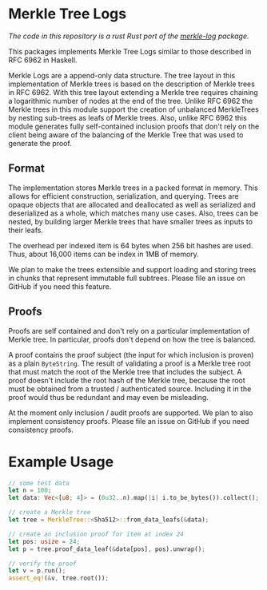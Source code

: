 # Merkle Tree Logs

*The code in this repository is a rust Rust port of the [merkle-log](https://github.com/kadena-io/merkle-log) package.*

This packages implements Merkle Tree Logs similar to those described in RFC 6962
in Haskell.

Merkle Logs are a append-only data structure. The tree layout in this
implementation of Merkle trees is based on the description of Merkle trees in
RFC 6962. With this tree layout extending a Merkle tree requires chaining a
logarithmic number of nodes at the end of the tree. Unlike RFC 6962 the Merkle
trees in this module support the creation of unbalanced MerkleTrees by nesting
sub-trees as leafs of Merkle trees. Also, unlike RFC 6962 this module generates
fully self-contained inclusion proofs that don't rely on the client being aware
of the balancing of the Merkle Tree that was used to generate the proof.

## Format

The implementation stores Merkle trees in a packed format in memory. This allows
for efficient construction, serialization, and querying. Trees are opaque
objects that are allocated and deallocated as well as serialized and
deserialized as a whole, which matches many use cases. Also, trees can be
nested, by building larger Merkle trees that have smaller trees as inputs to
their leafs.

The overhead per indexed item is 64 bytes when 256 bit hashes are used. Thus,
about 16,000 items can be index in 1MB of memory.

We plan to make the trees extensible and support loading and storing trees in
chunks that represent immutable full subtrees. Please file an issue on GitHub if
you need this feature.

## Proofs

Proofs are self contained and don't rely on a particular implementation of
Merkle tree. In particular, proofs don't depend on how the tree is balanced.

A proof contains the proof subject (the input for which inclusion is proven) as
a plain `ByteString`. The result of validating a proof is a Merkle tree root
that must match the root of the Merkle tree that includes the subject. A proof
doesn't include the root hash of the Merkle tree, because the root must be
obtained from a trusted / authenticated source. Including it in the proof would
thus be redundant and may even be misleading.

At the moment only inclusion / audit proofs are supported. We plan to also
implement consistency proofs. Please file an issue on GitHub if you need
consistency proofs.

# Example Usage

```rs
// some test data
let n = 100;
let data: Vec<[u8; 4]> = (0u32..n).map(|i| i.to_be_bytes()).collect();

// create a Merkle tree
let tree = MerkleTree::<Sha512>::from_data_leafs(&data);

// create an inclusion proof for item at index 24
let pos: usize = 24;
let p = tree.proof_data_leaf(&data[pos], pos).unwrap();

// verify the proof
let v = p.run();
assert_eq!(&v, tree.root());
```
